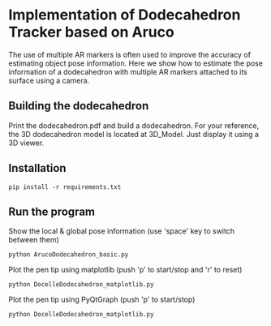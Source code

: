 # Implementation of Dodecahedron Tracker based on Aruco

The use of multiple AR markers is often used to improve the accuracy of estimating object pose information. Here we show how to estimate the pose information of a dodecahedron with multiple AR markers attached to its surface using a camera.

## Building the dodecahedron
Print the dodecahedron.pdf and build a dodecahedron. For your reference, the 3D dodecahedron model is located at 3D_Model. Just display it using a 3D viewer.

## Installation
```
pip install -r requirements.txt
```

## Run the program
Show the local & global pose information (use 'space' key to switch between them)
```
python ArucoDodecahedron_basic.py
```
Plot the pen tip using matplotlib (push 'p' to start/stop and 'r' to reset)
```
python DocelleDodecahedron_matplotlib.py
```
Plot the pen tip using PyQtGraph (push 'p' to start/stop)
```
python DocelleDodecahedron_matplotlib.py
```